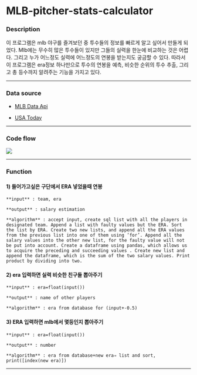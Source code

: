 # MLB-pitcher-stats-calculator

### Description
이 프로그램은 mlb 야구를 즐겨보던 중 투수들의 정보를 빠르게 알고 싶어서 만들게 되었다. Mlb에는 무수히 많은 투수들이 있지만 그들의 실력을 한눈에 비교하는 것은 어렵다. 그리고 누가 어느정도 실력에 어느정도의 연봉을 받는지도 궁금할 수 있다. 따라서 이 프로그램은 era정보 하나만으로 투수의 연봉을 예측, 비슷한 순위의 투수 추출, 그리고 총 등수까지 알려주는 기능을 가지고 있다.
***

### Data source

+ [MLB Data Api]("https://appac.github.io/mlb-data-api-docs/")

+ [USA Today]("https://www.usatoday.com/sports/mlb/salaries/")
***

### Code flow
<div>
<img src=https://user-images.githubusercontent.com/70150687/91303293-c14e9800-e7e2-11ea-8584-39e7283e942f.jpg>
</div>

***

### Function
#### 1) 들어가고싶은 구단에서 ERA 넣었을때 연봉

    **input** : team, era

    **output** : salary estimation

    **algorithm** : accept input, create sql list with all the players in designated team. Append a list with faulty values but the ERA. Sort the list by ERA. Create two new lists, and append all the ERA values from the previous list into one of them using ‘for’. Append all the salary values into the other new list, for the faulty value will not be put into account. Create a dataframe using pandas, which allows us to acquire the preceding and succeeding values . Create new list and append the dataframe, which is the sum of the two salary values. Print product by dividing into two.

#### 2) era 입력하면 실력 비슷한 친구들 뽑아주기

    **input** : era=float(input())

    **output** : name of other players

    **algorithm** : era from database for (input+-0.5)

#### 3) ERA 입력하면 mlb에서 몇등인지 뽑아주기

    **input** : era=float(input())

    **output** : number

    **algorithm** : era from database+new era⇒ list and sort, print([index(new era)])
***
